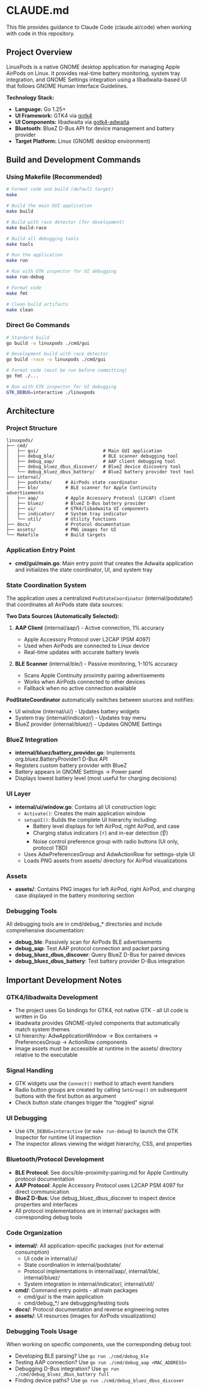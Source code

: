 # CLAUDE.md

This file provides guidance to Claude Code (claude.ai/code) when working with code in this repository.

## Project Overview

LinuxPods is a native GNOME desktop application for managing Apple AirPods on Linux. It provides real-time battery monitoring, system tray integration, and GNOME Settings integration using a libadwaita-based UI that follows GNOME Human Interface Guidelines.

**Technology Stack:**
- **Language:** Go 1.25+
- **UI Framework:** GTK4 via [gotk4](https://github.com/diamondburned/gotk4)
- **UI Components:** libadwaita via [gotk4-adwaita](https://github.com/diamondburned/gotk4-adwaita)
- **Bluetooth:** BlueZ D-Bus API for device management and battery provider
- **Target Platform:** Linux (GNOME desktop environment)

## Build and Development Commands

### Using Makefile (Recommended)
```bash
# Format code and build (default target)
make

# Build the main GUI application
make build

# Build with race detector (for development)
make build-race

# Build all debugging tools
make tools

# Run the application
make run

# Run with GTK inspector for UI debugging
make run-debug

# Format code
make fmt

# Clean build artifacts
make clean
```

### Direct Go Commands
```bash
# Standard build
go build -o linuxpods ./cmd/gui

# Development build with race detector
go build -race -o linuxpods ./cmd/gui

# Format code (must be run before committing)
go fmt ./...

# Run with GTK inspector for UI debugging
GTK_DEBUG=interactive ./linuxpods
```

## Architecture

### Project Structure
```
linuxpods/
├── cmd/
│   ├── gui/                        # Main GUI application
│   ├── debug_ble/                  # BLE scanner debugging tool
│   ├── debug_aap/                  # AAP client debugging tool
│   ├── debug_bluez_dbus_discover/  # BlueZ device discovery tool
│   └── debug_bluez_dbus_battery/   # BlueZ battery provider test tool
├── internal/
│   ├── podstate/     # AirPods state coordinator
│   ├── ble/          # BLE scanner for Apple Continuity advertisements
│   ├── aap/          # Apple Accessory Protocol (L2CAP) client
│   ├── bluez/        # BlueZ D-Bus battery provider
│   ├── ui/           # GTK4/libadwaita UI components
│   ├── indicator/    # System tray indicator
│   └── util/         # Utility functions
├── docs/             # Protocol documentation
├── assets/           # PNG images for UI
└── Makefile          # Build targets
```

### Application Entry Point
- **cmd/gui/main.go**: Main entry point that creates the Adwaita application and initializes the state coordinator, UI, and system tray

### State Coordination System
The application uses a centralized `PodStateCoordinator` (internal/podstate/) that coordinates all AirPods state data sources:

**Two Data Sources (Automatically Selected):**
1. **AAP Client** (internal/aap/) - Active connection, 1% accuracy
   - Apple Accessory Protocol over L2CAP (PSM 4097)
   - Used when AirPods are connected to Linux device
   - Real-time updates with accurate battery levels

2. **BLE Scanner** (internal/ble/) - Passive monitoring, 1-10% accuracy
   - Scans Apple Continuity proximity pairing advertisements
   - Works when AirPods connected to other devices
   - Fallback when no active connection available

**PodStateCoordinator** automatically switches between sources and notifies:
- UI window (internal/ui/) - Updates battery widgets
- System tray (internal/indicator/) - Updates tray menu
- BlueZ provider (internal/bluez/) - Updates GNOME Settings

### BlueZ Integration
- **internal/bluez/battery_provider.go**: Implements org.bluez.BatteryProvider1 D-Bus API
- Registers custom battery provider with BlueZ
- Battery appears in GNOME Settings → Power panel
- Displays lowest battery level (most useful for charging decisions)

### UI Layer
- **internal/ui/window.go**: Contains all UI construction logic
  - `Activate()`: Creates the main application window
  - `setupUI()`: Builds the complete UI hierarchy including:
    - Battery level displays for left AirPod, right AirPod, and case
    - Charging status indicators (⚡) and in-ear detection (👂)
    - Noise control preference group with radio buttons (UI only, protocol TBD)
  - Uses AdwPreferencesGroup and AdwActionRow for settings-style UI
  - Loads PNG assets from assets/ directory for AirPod visualizations

### Assets
- **assets/**: Contains PNG images for left AirPod, right AirPod, and charging case displayed in the battery monitoring section

### Debugging Tools
All debugging tools are in cmd/debug_* directories and include comprehensive documentation:
- **debug_ble**: Passively scan for AirPods BLE advertisements
- **debug_aap**: Test AAP protocol connection and packet parsing
- **debug_bluez_dbus_discover**: Query BlueZ D-Bus for paired devices
- **debug_bluez_dbus_battery**: Test battery provider D-Bus integration

## Important Development Notes

### GTK4/libadwaita Development
- The project uses Go bindings for GTK4, not native GTK - all UI code is written in Go
- libadwaita provides GNOME-styled components that automatically match system themes
- UI hierarchy: AdwApplicationWindow → Box containers → PreferencesGroup → ActionRow components
- Image assets must be accessible at runtime in the assets/ directory relative to the executable

### Signal Handling
- GTK widgets use the `Connect()` method to attach event handlers
- Radio button groups are created by calling `SetGroup()` on subsequent buttons with the first button as argument
- Check button state changes trigger the "toggled" signal

### UI Debugging
- Use `GTK_DEBUG=interactive` (or `make run-debug`) to launch the GTK Inspector for runtime UI inspection
- The inspector allows viewing the widget hierarchy, CSS, and properties

### Bluetooth/Protocol Development
- **BLE Protocol**: See docs/ble-proximity-pairing.md for Apple Continuity protocol documentation
- **AAP Protocol**: Apple Accessory Protocol uses L2CAP PSM 4097 for direct communication
- **BlueZ D-Bus**: Use debug_bluez_dbus_discover to inspect device properties and interfaces
- All protocol implementations are in internal/ packages with corresponding debug tools

### Code Organization
- **internal/**: All application-specific packages (not for external consumption)
  - UI code in internal/ui/
  - State coordination in internal/podstate/
  - Protocol implementations in internal/aap/, internal/ble/, internal/bluez/
  - System integration in internal/indicator/, internal/util/
- **cmd/**: Command entry points - all main packages
  - cmd/gui/ is the main application
  - cmd/debug_*/ are debugging/testing tools
- **docs/**: Protocol documentation and reverse engineering notes
- **assets/**: UI resources (images for AirPods visualizations)

### Debugging Tools Usage
When working on specific components, use the corresponding debug tool:
- Developing BLE parsing? Use `go run ./cmd/debug_ble`
- Testing AAP connection? Use `go run ./cmd/debug_aap <MAC_ADDRESS>`
- Debugging D-Bus integration? Use `go run ./cmd/debug_bluez_dbus_battery full`
- Finding device paths? Use `go run ./cmd/debug_bluez_dbus_discover`
